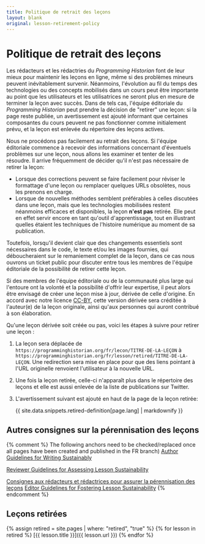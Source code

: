 ```yaml
---
title: Politique de retrait des leçons
layout: blank
original: lesson-retirement-policy
---
```


# Politique de retrait des leçons

Les rédacteurs et les rédactries du _Programming Historian_ font de leur mieux pour maintenir les leçons en ligne, même si des problèmes mineurs peuvent inévitablement survenir.
Néanmoins, l'évolution au fil du temps des technologies ou des concepts mobilisés dans un cours peut être importante au point que les utilisateurs et les utilisatrices ne seront plus en mesure de terminer la leçon avec succès.
Dans de tels cas, l'équipe éditoriale du _Programming Historian_ peut prendre la décision de "retirer" une leçon: si la page reste publiée, un avertissement est ajouté informant que certaines composantes du cours peuvent ne pas fonctionner comme initialement prévu, et la leçon est enlevée du répertoire des leçons actives.

Nous ne procédons pas facilement au retrait des leçons.
Si l'équipe éditoriale commence à recevoir des informations concernant d'éventuels problèmes sur une leçon, nous allons les examiner et tenter de les résoudre.
Il arrive fréquemment de décider qu'il n'est pas nécessaire de retirer la leçon:

- Lorsque des corrections peuvent se faire facilement pour réviser le formattage d'une leçon ou remplacer quelques URLs obsolètes, nous les prenons en charge.
- Lorsque de nouvelles méthodes semblent préférables à celles discutées dans une leçon, mais que les technologies mobilisées restent néanmoins efficaces et disponibles, la leçon **n'est pas** retirée. Elle peut en effet servir encore en tant qu'outil d'apprentissage, tout en illustrant quelles étaient les techniques de l'histoire numérique au moment de sa publication.

Toutefois, lorsqu'il devient clair que des changements essentiels sont nécessaires dans le code, le texte et/ou les images fournies, qui déboucheraient sur le remaniement complet de la leçon, dans ce cas nous ouvrons un ticket public pour discuter entre tous les membres de l'équipe éditoriale de la possibilité de retirer cette leçon.

Si des membres de l'équipe éditoriale ou de la communauté plus large qui l'entoure ont la volonté et la possibilité d'offrir leur expertise, il peut alors être envisagé de créer une leçon mise à jour, dérivée de celle d'origine.
En accord avec notre licence [CC-BY](https://creativecommons.org/licenses/by/4.0/deed.fr), cette version dérivée sera créditée à l'auteur(e) de la leçon originale, ainsi qu'aux personnes qui auront contribué à son élaboration.

Qu'une leçon dérivée soit créée ou pas, voici les étapes à suivre pour retirer une leçon :

1. La leçon sera déplacée de `https://programminghistorian.org/fr/lecon/TITRE-DE-LA-LEÇON` à `https://programminghistorian.org/fr/lesson/retired/TITRE-DE-LA-LEÇON`. Une redirection sera mise en place pour que des liens pointant à l'URL originelle renvoient l'utilisateur à la nouvelle URL.

2. Une fois la leçon retirée, celle-ci n'apparaît plus dans le répertoire des leçons et elle est aussi enlevée de la liste de publications sur Twitter.

3. L'avertissement suivant est ajouté en haut de la page de la leçon retirée:
    <div class="alert alert-warning">{{ site.data.snippets.retired-definition[page.lang] | markdownify }}

## Autres consignes sur la pérennisation des leçons

{% comment %}
The following anchors need to be checked/replaced once all pages have been created and published in the FR branch)
[Author Guidelines for Writing Sustainably](/author-guidelines#write-sustainably)

[Reviewer Guidelines for Assessing Lesson Sustainability](/reviewer-guidelines#sustainability)

[Consignes aux rédacteurs et rédactrices pour assurer la pérennisation des leçons]((/consignes-redacteurs#c-perennisation-et-internationalisation)) [Editor Guidelines for Fostering Lesson Sustainability](/editor-guidelines#c-sustainability-review)
{% endcomment %}

## Leçons retirées

{% assign retired = site.pages | where: "retired", "true" %}
{% for lesson in retired %}
[{{ lesson.title }}]({{ lesson.url }})
{% endfor %}
